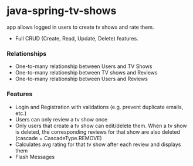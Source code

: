 # java-spring-tv-shows
app allows logged in users to create tv shows and rate them.
* Full CRUD (Create, Read, Update, Delete) features.
### Relationships
* One-to-many relationship between Users and TV Shows
* One-to-many relationship between TV shows and Reviews
* One-to-many relationship between Users and Reviews

### Features
* Login and Registration with validations (e.g. prevent duplicate emails, etc.)
* Users can only review a tv show once
* Only users that create a tv show can edit/delete them. When a tv show is deleted, the corresponding reviews for that show are also deleted (cascade = CascadeType.REMOVE)
* Calculates avg rating for that tv show after each review and displays them
* Flash Messages